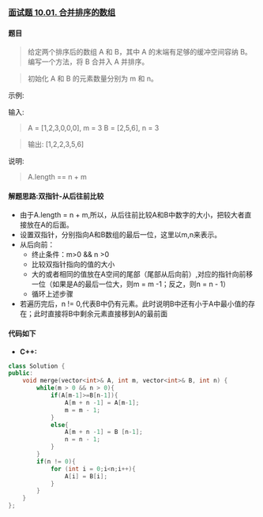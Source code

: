 ### [面试题 10.01. 合并排序的数组](https://leetcode-cn.com/problems/sorted-merge-lcci/)

#### 题目
> 给定两个排序后的数组 A 和 B，其中 A 的末端有足够的缓冲空间容纳 B。 编写一个方法，将 B 合并入 A 并排序。

> 初始化 A 和 B 的元素数量分别为 m 和 n。

示例:

输入:
> A = [1,2,3,0,0,0], m = 3
B = [2,5,6],       n = 3

> 输出: [1,2,2,3,5,6]

说明:
> A.length == n + m

#### 解题思路:双指针-从后往前比较
- 由于A.length = n + m,所以，从后往前比较A和B中数字的大小，把较大者直接放在A的后面。
- 设置双指针，分别指向A和B数组的最后一位，这里以m,n来表示。
- 从后向前：
    - 终止条件：m>0 && n >0
    - 比较双指针指向的值的大小
    - 大的或者相同的值放在A空间的尾部（尾部从后向前）,对应的指针向前移一位（如果是A的最后一位大，则m = m -1；反之，则n = n - 1）
    - 循环上述步骤
- 若遍历完后，n != 0,代表B中仍有元素。此时说明B中还有小于A中最小值的存在；此时直接将B中剩余元素直接移到A的最前面


#### 代码如下
- **C++:**
```cpp
class Solution {
public:
    void merge(vector<int>& A, int m, vector<int>& B, int n) {
        while(m > 0 && n > 0){
            if(A[m-1]>=B[n-1]){
                A[m + n -1] = A[m-1];
                m = m - 1;
            }
            else{
                A[m + n -1] = B [n-1];
                n = n - 1;
            }
        }
        if(n != 0){
            for (int i = 0;i<n;i++){
                A[i] = B[i];
            }
        }
    }
};
```

